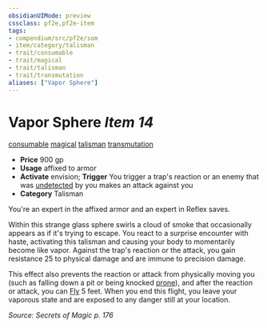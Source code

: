 ```yaml
---
obsidianUIMode: preview
cssclass: pf2e,pf2e-item
tags:
- compendium/src/pf2e/som
- item/category/talisman
- trait/consumable
- trait/magical
- trait/talisman
- trait/transmutation
aliases: ["Vapor Sphere"]
---
```

# Vapor Sphere *Item 14*  
[consumable](../../../Rules/traits/consumable.md)  [magical](../../../Rules/traits/magical.md)  [talisman](../../../Rules/traits/talisman.md)  [transmutation](../../../Rules/traits/transmutation.md)  

- **Price** 900 gp
- **Usage** affixed to armor
- **Activate** envision; **Trigger** You trigger a trap's reaction or an enemy that was [undetected](../../../Rules/conditions.md#Undetected) by you makes an attack against you
- **Category** Talisman

You're an expert in the affixed armor and an expert in Reflex saves.

Within this strange glass sphere swirls a cloud of smoke that occasionally appears as if it's trying to escape. You react to a surprise encounter with haste, activating this talisman and causing your body to momentarily become like vapor. Against the trap's reaction or the attack, you gain resistance 25 to physical damage and are immune to precision damage.

This effect also prevents the reaction or attack from physically moving you (such as falling down a pit or being knocked [prone](../../../Rules/conditions.md#Prone)), and after the reaction or attack, you can [Fly](../../../Rules/actions/fly.md) 5 feet. When you end this flight, you leave your vaporous state and are exposed to any danger still at your location.

*Source: Secrets of Magic p. 176*